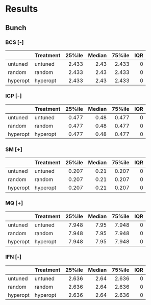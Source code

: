 # Results

## Bunch

### BCS [-]

|          | Treatment   |   25%ile |   Median |   75%ile |   IQR |
|:---------|:------------|---------:|---------:|---------:|------:|
| untuned  | untuned     |    2.433 |     2.43 |    2.433 |     0 |
| random   | random      |    2.433 |     2.43 |    2.433 |     0 |
| hyperopt | hyperopt    |    2.433 |     2.43 |    2.433 |     0 |

### ICP [-]

|          | Treatment   |   25%ile |   Median |   75%ile |   IQR |
|:---------|:------------|---------:|---------:|---------:|------:|
| untuned  | untuned     |    0.477 |     0.48 |    0.477 |     0 |
| random   | random      |    0.477 |     0.48 |    0.477 |     0 |
| hyperopt | hyperopt    |    0.477 |     0.48 |    0.477 |     0 |

### SM [+]

|          | Treatment   |   25%ile |   Median |   75%ile |   IQR |
|:---------|:------------|---------:|---------:|---------:|------:|
| untuned  | untuned     |    0.207 |     0.21 |    0.207 |     0 |
| random   | random      |    0.207 |     0.21 |    0.207 |     0 |
| hyperopt | hyperopt    |    0.207 |     0.21 |    0.207 |     0 |

### MQ [+]

|          | Treatment   |   25%ile |   Median |   75%ile |   IQR |
|:---------|:------------|---------:|---------:|---------:|------:|
| untuned  | untuned     |    7.948 |     7.95 |    7.948 |     0 |
| random   | random      |    7.948 |     7.95 |    7.948 |     0 |
| hyperopt | hyperopt    |    7.948 |     7.95 |    7.948 |     0 |

### IFN [-]

|          | Treatment   |   25%ile |   Median |   75%ile |   IQR |
|:---------|:------------|---------:|---------:|---------:|------:|
| untuned  | untuned     |    2.636 |     2.64 |    2.636 |     0 |
| random   | random      |    2.636 |     2.64 |    2.636 |     0 |
| hyperopt | hyperopt    |    2.636 |     2.64 |    2.636 |     0 |
